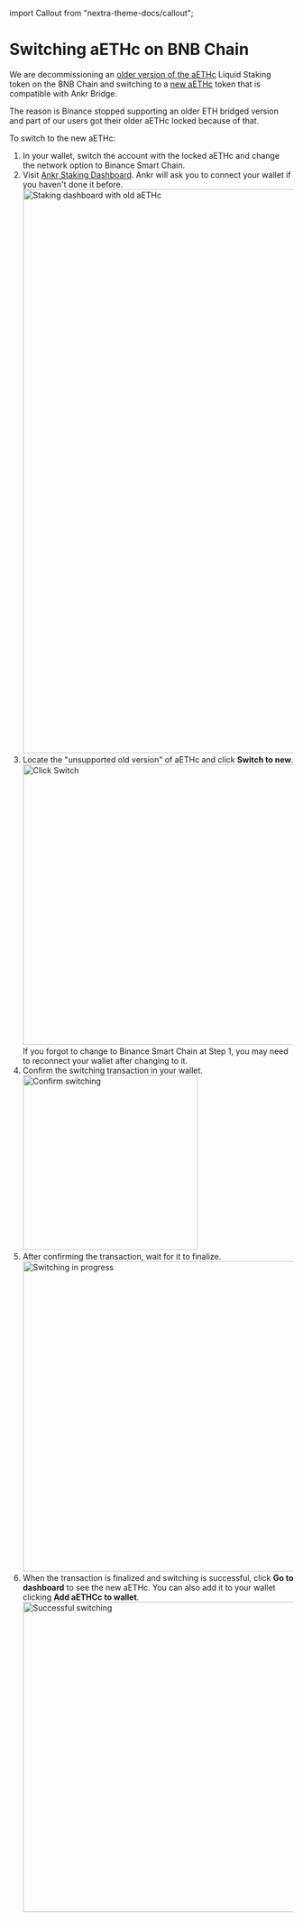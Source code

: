 import Callout from "nextra-theme-docs/callout";

# Switching aETHc on BNB Chain

We are decommissioning an [older version of the aETHc](https://bscscan.com/token/0x973616ff3b9d8f88411c5b4e6f928ee541e4d01f) Liquid Staking token on the BNB Chain and switching to a [new aETHc](https://bscscan.com/token/0xe05a08226c49b636acf99c40da8dc6af83ce5bb3) token that is compatible with Ankr Bridge.

The reason is Binance stopped supporting an older ETH bridged version and part of our users got their older aETHc locked because of that.

To switch to the new aETHc: 
1. In your wallet, switch the account with the locked aETHc and change the network option to Binance Smart Chain. 
2. Visit [Ankr Staking Dashboard](https://www.ankr.com/staking/dashboard/). Ankr will ask you to connect your wallet if you haven't done it before. 
    <img src="/switch-old-aethc-to-new/dashboard-init.png" alt="Staking dashboard with old aETHc" class="responsive-pic" width="1000" />
3. Locate the "unsupported old version" of aETHc and click **Switch to new**.<br /> 
   <img src="/switch-old-aethc-to-new/old-aethc-click-switch.png" alt="Click Switch" class="responsive-pic" width="497"/>
   <Callout>
     If you forgot to change to Binance Smart Chain at Step 1, you may need to reconnect your wallet after changing to it.
   </Callout>
4. Confirm the switching transaction in your wallet. <br />
   <img src="/switch-old-aethc-to-new/confirm-switching.png" alt="Confirm switching" class="responsive-pic" width="310" />
5. After confirming the transaction, wait for it to finalize. <br />
   <img src="/switch-old-aethc-to-new/switching-pending.png" alt="Switching in progress" class="responsive-pic" width="550" />
6. When the transaction is finalized and switching is successful, click **Go to dashboard** to see the new aETHc. 
   You can also  add it to your wallet clicking **Add aETHCc to wallet**. <br />
   <img src="/switch-old-aethc-to-new/switching-success.png" alt="Successful switching" class="responsive-pic" width="550" />






